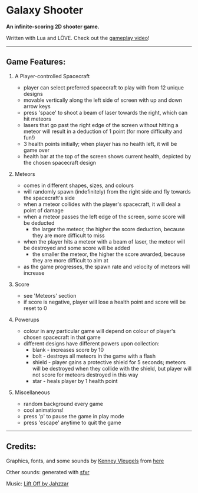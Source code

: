 # Galaxy Shooter
**An infinite-scoring 2D shooter game.**

Written with Lua and LÖVE. Check out the [gameplay video](https://youtu.be/OhFgctFSzGw)!

---
## Game Features:
1. A Player-controlled Spacecraft
    - player can select preferred spacecraft to play with from 12 unique designs
    - movable vertically along the left side of screen with up and down arrow keys
    - press 'space' to shoot a beam of laser towards the right, which can hit meteors
    - lasers that go past the right edge of the screen without hitting a meteor will result in a deduction of 1 point (for more difficulty and fun!)
    - 3 health points initially; when player has no health left, it will be game over
    - health bar at the top of the screen shows current health, depicted by the chosen spacecraft design

2. Meteors
    - comes in different shapes, sizes, and colours
    - will randomly spawn (indefinitely) from the right side and fly towards the spacecraft's side
    - when a meteor collides with the player's spacecraft, it will deal a point of damage
    - when a meteor passes the left edge of the screen, some score will be deducted
        - the larger the meteor, the higher the score deduction, because they are more difficult to miss
    - when the player hits a meteor with a beam of laser, the meteor will be destroyed and some score will be added
        - the smaller the meteor, the higher the score awarded, because they are more difficult to aim at
    - as the game progresses, the spawn rate and velocity of meteors will increase

3. Score
    - see 'Meteors' section
    - if score is negative, player will lose a health point and score will be reset to 0

4. Powerups
    - colour in any particular game will depend on colour of player's chosen spacecraft in that game
    - different designs have different powers upon collection:
        - blank - increases score by 10
        - bolt - destroys all meteors in the game with a flash
        - shield - player gains a protective shield for 5 seconds; meteors will be destroyed when they collide with the shield, but player will not score for meteors destroyed in this way
        - star - heals player by 1 health point

5. Miscellaneous
    - random background every game
    - cool animations!
    - press 'p' to pause the game in play mode
    - press 'escape' anytime to quit the game

---
## Credits:
Graphics, fonts, and some sounds by [Kenney Vleugels](www.kenney.nl) from [here](https://opengameart.org/content/space-shooter-redux)

Other sounds: generated with [sfxr](http://drpetter.se/project_sfxr.html)

Music: [Lift Off by Jahzzar](https://freemusicarchive.org/music/Jahzzar/Galaxy/Lift_Off_1082)